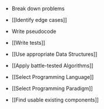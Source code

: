 * Break down problems
- [[Identify edge cases]]
- Write pseudocode
- [[Write tests]]
- [[Use appropriate Data Structures]]
- [[Apply battle-tested Algorithms]]

- [[Select Programming Language]]
- [[Select Programming Paradigm]]
- [[Find usable existing components]]
